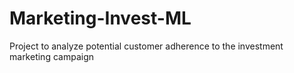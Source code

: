 # Marketing-Invest-ML
Project to analyze potential customer adherence to the investment marketing campaign
